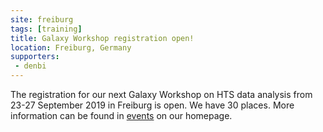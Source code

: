 ```yaml
---
site: freiburg
tags: [training]
title: Galaxy Workshop registration open!
location: Freiburg, Germany
supporters:
 - denbi
---
```


The registration for our next Galaxy Workshop on HTS data analysis from 23-27 September 2019 in Freiburg is open.
We have 30 places. More information can be found in [events](https://galaxyproject.eu/event/2019-05-08-GalaxyHTS.Freiburg.September2019/) on our homepage.
